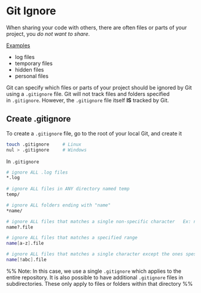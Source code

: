 # Git Ignore
When sharing your code with others, there are often files or parts of your project, you *do not want to share*.

<u>Examples</u>
-   log files
-   temporary files
-   hidden files
-   personal files

Git can specify which files or parts of your project should be ignored by Git using a `.gitignore` file.
Git will not track files and folders specified in `.gitignore`. However, the `.gitignore` file itself **IS** tracked by Git.

## Create .gitignore

To create a `.gitignore` file, go to the root of your local Git, and create it

```sh
touch .gitignore     # Linux
nul > .gitignore     # Windows
```

In `.gitignore`
```sh
# ignore ALL .log files  
*.log  
  
# ignore ALL files in ANY directory named temp  
temp/

# ignore ALL folders ending with "name"
*name/

# ignore ALL files that matches a single non-specific character   Ex: name1.file, names.file
name?.file

# ignore ALL files that matches a specified range
name[a-z].file

# ignore ALL files that matches a single character except the ones spesified in the set of characters
name[!abc].file
```

%% Note: In this case, we use a single `.gitignore` which applies to the entire repository. It is also possible to have additional `.gitignore` files in subdirectories. These only apply to files or folders within that directory %%
